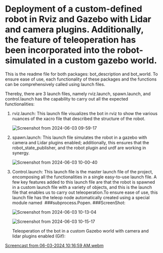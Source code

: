 # Deployment of a custom-defined robot in Rviz and Gazebo with Lidar and camera plugins. Additionally, the feature of teleoperation has been incorporated into the robot-simulated in a custom gazebo world.

This is the readme file for both packages: bot_description and bot_world. To ensure ease of use, each functionality of these packages and the functions can be comprehensively called using launch files.

Thereby, there are 3 launch files, namely rviz.launch, spawn.launch, and control.launch has the capability to carry out all the expected functionalities:

1. rviz.launch: This launch file visualizes the bot in rviz to show the various nuances of the xacro file that described the structure of the robot.
   
   ![Screenshot from 2024-06-03 09-59-17](https://github.com/AjayAdit/ajay_adit_ws/assets/62584240/66ccde08-c036-4649-af93-348370558e9b)

2. spawn.launch: This launch file simulates the robot in a gazebo with camera and Lidar plugins enabled; additionally, this ensures that the robot_state_publisher, and the robot plugin and urdf are working in synergy.
 
   ![Screenshot from 2024-06-03 10-00-40](https://github.com/AjayAdit/ajay_adit_ws/assets/62584240/cab2b9b8-0723-4260-abbb-c4329fc9bd1e)

3. Control.launch: This launch file is the master launch file of the project, encomposing all the functionalities in a single easy-to-use launch file. A few key features added to this launch file are that the robot is spawned in a custom launch file with a variety of objects, and this is the launch file that enables us to carry out teleoperation.To ensure ease of use, this launch file has the teleop node automatically created using a special module named  ###subprocess.Popen.
   ###ScreenShot:

   ![Screenshot from 2024-06-03 10-13-04](https://github.com/AjayAdit/ajay_adit_ws/assets/62584240/38a72351-7d86-4e1c-b5e3-10ba15c0cf32)

   ![Screenshot from 2024-06-03 10-15-17](https://github.com/AjayAdit/ajay_adit_ws/assets/62584240/391d7be4-850d-4ae3-9ea6-ca08046147ff)

   Teleoperation of the bot in a custom Gazebo world with camera and lidar plugins enabled (Gif):

   
  [Screencast from 06-03-2024 10:16:59 AM.webm](https://github.com/AjayAdit/ajay_adit_ws/assets/62584240/265d9e3e-8677-4739-b0cb-222f53348a76)
